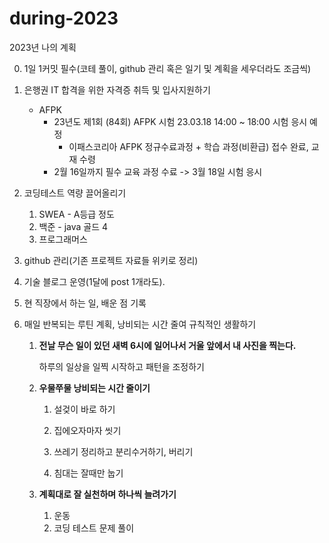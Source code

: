 # during-2023
2023년 나의 계획

0. 1일 1커밋 필수(코테 풀이, github 관리 혹은 일기 및 계획을 세우더라도 조금씩)
1. 은행권 IT 합격을 위한 자격증 취득 및 입사지원하기
   - AFPK
     - 23년도 제1회 (84회) AFPK 시험 23.03.18 14:00 ~ 18:00 시험 응시 예정
       - 이패스코리아 AFPK 정규수료과정 + 학습 과정(비환급) 접수 완료, 교재 수령
     -  2월 16일까지 필수 교육 과정 수료 -> 3월 18일 시험 응시
2. 코딩테스트 역량 끌어올리기
   1. SWEA - A등급 정도
   2. 백준 - java 골드 4
   3. 프로그래머스
3. github 관리(기존 프로젝트 자료들 위키로 정리)
4. 기술 블로그 운영(1달에 post 1개라도).
5. 현 직장에서 하는 일, 배운 점 기록

6. 매일 반복되는 루틴 계획, 낭비되는 시간 줄여 규칙적인 생활하기

   1. **전날 무슨 일이 있던 새벽 6시에 일어나서 거울 앞에서 내 사진을 찍는다.**

      하루의 일상을 일찍 시작하고 패턴을 조정하기

      

   2. **우물쭈물 낭비되는 시간 줄이기**

      1. 설겆이 바로 하기

      2. 집에오자마자 씻기

      3. 쓰레기 정리하고 분리수거하기, 버리기

      4. 침대는 잘때만 눕기

         

   3. **계획대로 잘 실천하며 하나씩 늘려가기**

      1. 운동
      2. 코딩 테스트 문제 풀이

